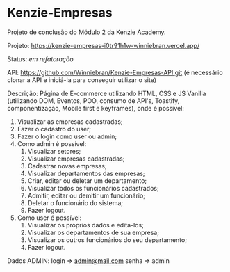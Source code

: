 # Kenzie-Empresas
Projeto de conclusão do Módulo 2 da Kenzie Academy.

Projeto: https://kenzie-empresas-i0tr91h1w-winniebran.vercel.app/

Status: *em refatoração*

API: https://github.com/Winniebran/Kenzie-Empresas-API.git (é necessário clonar a API e iniciá-la para conseguir utilizar o site)

Descrição: 
Página de E-commerce utilizando HTML, CSS e JS Vanilla (utilizando DOM, Eventos, POO, consumo de API's, Toastify, componentização, Mobile first e keyframes), onde é possível: 
  1. Visualizar as empresas cadastradas;
  2. Fazer o cadastro do user;
  3. Fazer o login como user ou admin;
  4. Como admin é possível: 
        1. Visualizar setores;
        2. Visualizar empresas cadastradas;
        3. Cadastrar novas empresas;
        4. Visualizar departamentos das empresas;
        5. Criar, editar ou deletar um departamento;
        6. Visualizar todos os funcionários cadastrados;
        7. Admitir, editar ou demitir um funcionário;
        8. Deletar o funcionário do sistema;
        9. Fazer logout.
  5. Como user é possível:
        1. Visualizar os próprios dados e edita-los;
        2. Visualizar os departamentos de sua empresa;
        3. Visualizar os outros funcionários do seu departamento;
        4. Fazer logout.
        
Dados ADMIN:
login => admin@mail.com
senha => admin
